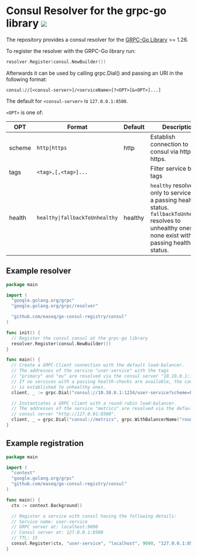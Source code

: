 # Consul Resolver for the grpc-go library ![](https://github.com/easeq/go-consul-registry/workflows/ci/badge.svg)

The repository provides a consul resolver for the
[GRPC-Go Library](https://github.com/grpc/grpc-go) >= 1.26.

To register the resolver with the GRPC-Go library run:

```go
resolver.Register(consul.NewBuilder())
```

Afterwards it can be used by calling grpc.Dial() and passing an URI in the
following format:

```
consul://[<consul-server>]/<serviceName>[?<OPT>[&<OPT>]...]
```

The default for `<consul-server>` is `127.0.0.1:8500`.

`<OPT>` is one of:

| OPT        | Format                          | Default  | Description                                                                                                                                                      |
|------------|---------------------------------|----------|------------------------------------------------------------------------------------------------------------------------------------------------------------------|
| scheme     | `http\|https`                   | http     | Establish connection to consul via http or https.                                                                                                                |
| tags       | `<tag>,[,<tag>]...`             |          | Filter service by tags                                                                                                                                           |
| health     | `healthy\|fallbackToUnhealthy`  | healthy  | `healthy` resolves only to services with a passing health status.<br>`fallbackToUnhealthy` resolves to unhealthy ones if none exist with passing healthy status. |

## Example resolver

```go
package main

import (
  "google.golang.org/grpc"
  "google.golang.org/grpc/resolver"

  "github.com/easeq/go-consul-registry/consul"
)

func init() {
  // Register the consul consul at the grpc-go library
  resolver.Register(consul.NewBuilder())
}

func main() {
  // Create a GRPC-Client connection with the default load-balancer.
  // The addresses of the service "user-service" with the tags
  // "primary" and "eu" are resolved via the consul server "10.10.0.1:1234".
  // If no services with a passing health-checks are available, the connection
  // is established to unhealthy ones.
  client, _ := grpc.Dial("consul://10.10.0.1:1234/user-service?scheme=https&tags=primary,eu&health=fallbackToUnhealthy")

  // Instantiates a GRPC client with a round-robin load-balancer.
  // The addresses of the service "metrics" are resolved via the default
  // consul server "http://127.0.01:8500".
  client, _ = grpc.Dial("consul://metrics", grpc.WithBalancerName("round_robin"))
}
```


## Example registration

```go
package main

import (
  "context"
  "google.golang.org/grpc"
  "github.com/easeq/go-consul-registry/consul"
)

func main() {
  ctx := context.Background()

  // Register a service with consul having the following details:
  // Service name: user-service
  // GRPC server at: localhost:9090
  // Consul server at: 127.0.0.1:8500
  // TTL: 15
  consul.Register(ctx, "user-service", "localhost", 9090, "127.0.0.1:8500", 15)
}
```
